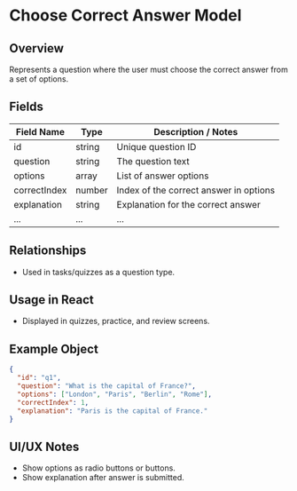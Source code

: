 # Choose Correct Answer Model

## Overview

Represents a question where the user must choose the correct answer from a set of options.

## Fields

| Field Name   | Type   | Description / Notes                    |
| ------------ | ------ | -------------------------------------- |
| id           | string | Unique question ID                     |
| question     | string | The question text                      |
| options      | array  | List of answer options                 |
| correctIndex | number | Index of the correct answer in options |
| explanation  | string | Explanation for the correct answer     |
| ...          | ...    | ...                                    |

## Relationships

- Used in tasks/quizzes as a question type.

## Usage in React

- Displayed in quizzes, practice, and review screens.

## Example Object

```json
{
  "id": "q1",
  "question": "What is the capital of France?",
  "options": ["London", "Paris", "Berlin", "Rome"],
  "correctIndex": 1,
  "explanation": "Paris is the capital of France."
}
```

## UI/UX Notes

- Show options as radio buttons or buttons.
- Show explanation after answer is submitted.
